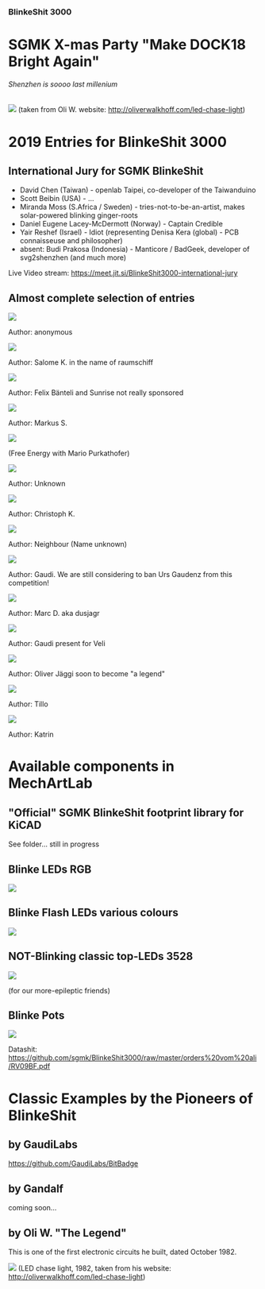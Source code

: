 ### BlinkeShit 3000
# SGMK X-mas Party "Make DOCK18 Bright Again"
###### Shenzhen is soooo last millenium

![](https://github.com/sgmk/BlinkeShit3000/raw/master/examples/chase_light_ani_1200x900.gif)
(taken from Oli W. website: http://oliverwalkhoff.com/led-chase-light)

# 2019 Entries for BlinkeShit 3000

## International Jury for SGMK BlinkeShit

* David Chen (Taiwan) - openlab Taipei, co-developer of the Taiwanduino
* Scott Beibin (USA) - ...
* Miranda Moss (S.Africa / Sweden) - tries-not-to-be-an-artist, makes solar-powered blinking ginger-roots
* Daniel Eugene Lacey-McDermott (Norway) - Captain Credible
* Yair Reshef (Israel) - Idiot (representing Denisa Kera (global) - PCB connaisseuse and philosopher)
* absent: Budi Prakosa (Indonesia) - Manticore / BadGeek, developer of svg2shenzhen (and much more)

Live Video stream: https://meet.jit.si/BlinkeShit3000-international-jury

## Almost complete selection of entries

![](https://github.com/sgmk/BlinkeShit3000/raw/master/2019_entries/Selection_118.jpg)

Author: anonymous

![](https://github.com/sgmk/BlinkeShit3000/raw/master/2019_entries/Selection_119.jpg)

Author: Salome K. in the name of raumschiff

![](https://github.com/sgmk/BlinkeShit3000/raw/master/2019_entries/Selection_120.jpg)

Author: Felix Bänteli and Sunrise not really sponsored 

![](https://github.com/sgmk/BlinkeShit3000/raw/master/2019_entries/Selection_121.jpg)

Author: Markus S.

![](https://github.com/sgmk/BlinkeShit3000/raw/master/2019_entries/Selection_122.jpg)

(Free Energy with Mario Purkathofer)

![](https://github.com/sgmk/BlinkeShit3000/raw/master/2019_entries/Selection_123.jpg)

Author: Unknown

![](https://github.com/sgmk/BlinkeShit3000/raw/master/2019_entries/Selection_124.jpg)

Author: Christoph K.

![](https://github.com/sgmk/BlinkeShit3000/raw/master/2019_entries/Selection_125.jpg)

Author: Neighbour (Name unknown)

![](https://github.com/sgmk/BlinkeShit3000/raw/master/2019_entries/Selection_126.jpg)

Author: Gaudi. We are still considering to ban Urs Gaudenz from this competition!

![](https://github.com/sgmk/BlinkeShit3000/raw/master/2019_entries/Selection_127.jpg)

Author: Marc D. aka dusjagr

![](https://github.com/sgmk/BlinkeShit3000/raw/master/2019_entries/Selection_128.jpg)

Author: Gaudi present for Veli

![](https://github.com/sgmk/BlinkeShit3000/raw/master/2019_entries/Selection_129.jpg)

Author: Oliver Jäggi soon to become "a legend"

![](https://github.com/sgmk/BlinkeShit3000/raw/master/2019_entries/Selection_130.jpg)

Author: Tillo

![](https://github.com/sgmk/BlinkeShit3000/raw/master/2019_entries/Selection_131.jpg)

Author: Katrin

# Available components in MechArtLab

## "Official" SGMK BlinkeShit footprint library for KiCAD

See folder... still in progress

## Blinke LEDs RGB

![](https://github.com/sgmk/BlinkeShit3000/raw/master/orders%20vom%20ali/RGB_flash_0807_aliOrder.jpg)

## Blinke Flash LEDs various colours

![](https://github.com/sgmk/BlinkeShit3000/raw/master/orders%20vom%20ali/Screenshot_ali_BlinkeLEDs.jpg)


## NOT-Blinking classic top-LEDs 3528

![](https://github.com/sgmk/BlinkeShit3000/raw/master/orders%20vom%20ali/topleds_3528.jpg)

(for our more-epileptic friends)

## Blinke Pots

![](https://github.com/sgmk/BlinkeShit3000/raw/master/orders%20vom%20ali/BlinkePots_onProtoboard.jpg)

Datashit: https://github.com/sgmk/BlinkeShit3000/raw/master/orders%20vom%20ali/RV09BF.pdf

# Classic Examples by the Pioneers of BlinkeShit
## by GaudiLabs

https://github.com/GaudiLabs/BitBadge

## by Gandalf
coming soon...

## by Oli W. "The Legend"
This is one of the first electronic circuits he built, dated October 1982.

![](https://github.com/sgmk/BlinkeShit3000/raw/master/examples/chase_light_ani_1200x900.gif)
(LED chase light, 1982, taken from his website: http://oliverwalkhoff.com/led-chase-light)
